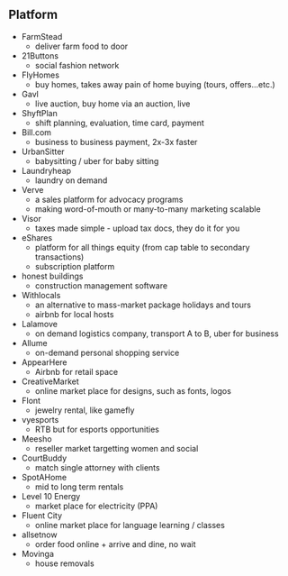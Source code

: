 ## Platform

* FarmStead
	* deliver farm food to door
* 21Buttons 
	* social fashion network
* FlyHomes
	* buy homes, takes away pain of home buying (tours, offers...etc.)
* Gavl
	* live auction, buy home via an auction, live
* ShyftPlan
	* shift planning, evaluation, time card, payment
* Bill.com
	* business to business payment, 2x-3x faster
* UrbanSitter
	* babysitting / uber for baby sitting
* Laundryheap
	* laundry on demand
* Verve
	* a sales platform for advocacy programs
	* making word-of-mouth or many-to-many marketing scalable
* Visor
	* taxes made simple - upload tax docs, they do it for you
* eShares 
	* platform for all things equity (from cap table to secondary transactions)
	* subscription platform
* honest buildings
	* construction management software
* Withlocals
	* an alternative to mass-market package holidays and tours
	* airbnb for local hosts
* Lalamove
	* on demand logistics company, transport A to B, uber for business
* Allume
	* on-demand personal shopping service
* AppearHere
	* Airbnb for retail space
* CreativeMarket
	* online market place for designs, such as fonts, logos
* Flont
	* jewelry rental, like gamefly
* vyesports
	* RTB but for esports opportunities
* Meesho
	* reseller market targetting women and social
* CourtBuddy
	* match single attorney with clients
* SpotAHome
	* mid to long term rentals
* Level 10 Energy
	* market place for electricity (PPA)
* Fluent City
	* online market place for language learning / classes
* allsetnow
	* order food online + arrive and dine, no wait
* Movinga
	* house removals
